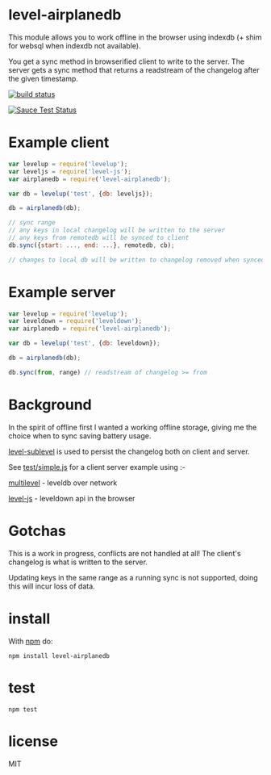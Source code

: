 # level-airplanedb

This module allows you to work offline in the browser using indexdb (+ shim for websql when indexdb not available).

You get a sync method in browserified client to write to the server.
The server gets a sync method that returns a readstream of the changelog
after the given timestamp.

[![build status](https://secure.travis-ci.org/JamesKyburz/level-airplanedb.svg)](http://travis-ci.org/JamesKyburz/level-airplanedb)

[![Sauce Test Status](https://saucelabs.com/browser-matrix/level-airplanedb.svg)](https://saucelabs.com/u/level-airplanedb)

# Example client

``` js
var levelup = require('levelup');
var leveljs = require('level-js');
var airplanedb = require('level-airplanedb');

var db = levelup('test', {db: leveljs});

db = airplanedb(db);

// sync range
// any keys in local changelog will be written to the server
// any keys from remotedb will be synced to client
db.sync({start: ..., end: ...}, remotedb, cb);

// changes to local db will be written to changelog removed when synced.
```

# Example server

``` js
var levelup = require('levelup');
var leveldown = require('leveldown');
var airplanedb = require('level-airplanedb');

var db = levelup('test', {db: leveldown});

db = airplanedb(db);

db.sync(from, range) // readstream of changelog >= from

```

# Background

In the spirit of offline first I wanted a working offline storage,
giving me the choice when to sync saving battery usage.

[level-sublevel](https://github.com/dominictarr/level-sublevel) is used to
persist the changelog both on client and server.

See [test/simple.js](https://github.com/JamesKyburz/level-airplanedb/blob/master/test/simple.js) for a client server example using :-

[multilevel](https://github.com/juliangruber/multilevel) - leveldb over
network

[level-js](https://github.com/maxogden/level.js) - leveldown api in the
browser

# Gotchas

This is a work in progress, conflicts are not handled at all!
The client's changelog is what is written to the server.

Updating keys in the same range as a running sync is not supported,
doing this will incur loss of data.

# install

With [npm](https://npmjs.org) do:

```
npm install level-airplanedb
```

# test

```
npm test
```

# license

MIT
